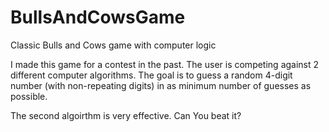 # BullsAndCowsGame
Classic Bulls and Cows game with computer logic

I made this game for a contest in the past. The user is competing against 2 different computer algorithms. The goal is to guess a random 4-digit number (with non-repeating digits) in as minimum number of guesses as possible.

The second algoirthm is very effective. Can You beat it?
